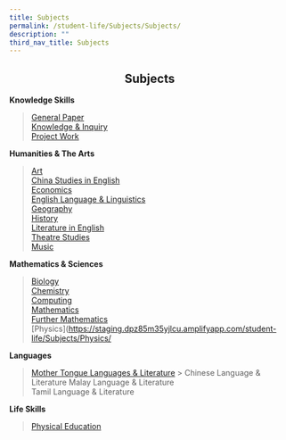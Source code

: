 ```yaml
---
title: Subjects
permalink: /student-life/Subjects/Subjects/
description: ""
third_nav_title: Subjects
---
```

## <center> Subjects </center>

**Knowledge Skills**  

>[General Paper](https://staging.dpz85m35yjlcu.amplifyapp.com/student-life/Subjects/General-Paper/)  
>[Knowledge & Inquiry](https://staging.dpz85m35yjlcu.amplifyapp.com/student-life/Subjects/Knowledge-and-Inquiry/)  
>[Project Work](https://staging.dpz85m35yjlcu.amplifyapp.com/student-life/Subjects/Project-Work/)  


**Humanities & The Arts**

> [Art](https://staging.dpz85m35yjlcu.amplifyapp.com/student-life/Subjects/Higher-Art/)  
> [China Studies in English](https://staging.dpz85m35yjlcu.amplifyapp.com/student-life/Subjects/China-Studies-in-English/)  
> [Economics](https://staging.dpz85m35yjlcu.amplifyapp.com/student-life/Subjects/Economics/)  
> [English Language & Linguistics](https://staging.dpz85m35yjlcu.amplifyapp.com/student-life/Subjects/English-Language-and-Linguistics/)  
> [Geography](https://staging.dpz85m35yjlcu.amplifyapp.com/student-life/Subjects/Geography/)  
> [History](https://staging.dpz85m35yjlcu.amplifyapp.com/student-life/Subjects/History/)  
> [Literature in English](https://staging.dpz85m35yjlcu.amplifyapp.com/student-life/Subjects/Literature-in-English/)  
> [Theatre Studies](https://staging.dpz85m35yjlcu.amplifyapp.com/student-life/Subjects/Theatre-Studies/)  
> [Music](https://staging.dpz85m35yjlcu.amplifyapp.com/student-life/Subjects/Music/)

  
**Mathematics & Sciences**

> [Biology](https://staging.dpz85m35yjlcu.amplifyapp.com/student-life/Subjects/Biology/)  
> [Chemistry](https://staging.dpz85m35yjlcu.amplifyapp.com/student-life/Subjects/Chemistry/)  
> [Computing](https://staging.dpz85m35yjlcu.amplifyapp.com/student-life/Subjects/Computing/)  
> [Mathematics](https://staging.dpz85m35yjlcu.amplifyapp.com/student-life/Subjects/Mathematics/)  
> [Further Mathematics](https://staging.dpz85m35yjlcu.amplifyapp.com/student-life/Subjects/Further-Mathematics/)  
> [Physics](https://staging.dpz85m35yjlcu.amplifyapp.com/student-life/Subjects/Physics/

  
**Languages**

> [Mother Tongue Languages & Literature](https://staging.dpz85m35yjlcu.amplifyapp.com/student-life/Subjects/Mother-Tongue-Languages-and-Literature/)  > Chinese Language & Literature
> Malay Language & Literature  
> Tamil Language & Literature

   

**Life Skills**

> [Physical Education](https://staging.dpz85m35yjlcu.amplifyapp.com/student-life/Subjects/Physical-Education/)